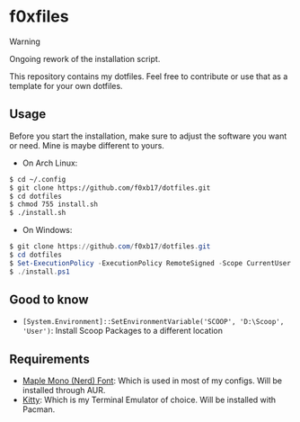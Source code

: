 # f0xfiles

> [!WARNING]  
> Ongoing rework of the installation script.

This repository contains my dotfiles. Feel free to contribute or use that as a template for your own dotfiles.

## Usage

Before you start the installation, make sure to adjust the software you want or need. Mine is maybe different to yours. 

* On Arch Linux:

```bash
$ cd ~/.config
$ git clone https://github.com/f0xb17/dotfiles.git
$ cd dotfiles
$ chmod 755 install.sh
$ ./install.sh
```

* On Windows:

```powershell
$ git clone https://github.com/f0xb17/dotfiles.git
$ cd dotfiles
$ Set-ExecutionPolicy -ExecutionPolicy RemoteSigned -Scope CurrentUser
$ ./install.ps1
```

## Good to know

* ``[System.Environment]::SetEnvironmentVariable('SCOOP', 'D:\Scoop', 'User')``: Install Scoop Packages to a different location


## Requirements
* [Maple Mono (Nerd) Font](https://github.com/subframe7536/Maple-font): Which is used in most of my configs. Will be installed through AUR.
* [Kitty](https://sw.kovidgoyal.net/kitty/): Which is my Terminal Emulator of choice. Will be installed with Pacman.

